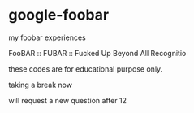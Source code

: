 # google-foobar
my foobar experiences 

FooBAR :: FUBAR :: Fucked Up Beyond All Recognitio

these codes are for educational purpose only. 

taking a break now 

will request a new question after 12

